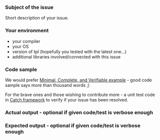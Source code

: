 ### Subject of the issue
Short description of your issue.

### Your environment
- your compiler
- your OS
- version of tpl (hopefully you tested with the latest one...)
- additional libraries involved/connected with this issue

### Code sample
We would prefer [Minimal, Complete, and Verifiable example](https://stackoverflow.com/help/mcve) - good code sample says more than thousand words ;)

For the brave ones and those wishing to contribute more - a unit test code in [Catch framework](https://github.com/catchorg/Catch2) to verify if your issue has been resolved.

### Actual output - optional if given code/test is verbose enough
### Expected output - optional if given code/test is verbose enough
